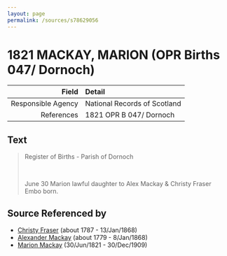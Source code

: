 ```yaml
---
layout: page
permalink: /sources/s78629056
---
```


# 1821 MACKAY, MARION (OPR Births 047/ Dornoch)

Field | Detail
---:|:---
Responsible Agency | National Records of Scotland
References | 1821 OPR B 047/ Dornoch

## Text

> Register of Births - Parish of Dornoch
>
> <br/>
>
> June 30 Marion lawful daughter to Alex Mackay & Christy Fraser Embo born.
>

## Source Referenced by

* [Christy Fraser](../people/@45275253@-christy-fraser-b1787-d1868-1-13.md) (about 1787 - 13/Jan/1868)
* [Alexander Mackay](../people/@3089092@-alexander-mackay-b1779-d1868-1-8.md) (about 1779 - 8/Jan/1868)
* [Marion Mackay](../people/@78930004@-marion-mackay-b1821-6-30-d1909-12-30.md) (30/Jun/1821 - 30/Dec/1909)
